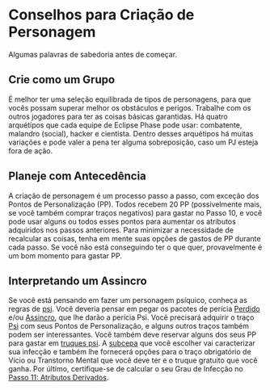 # Conselhos para Criação de Personagem

Algumas palavras de sabedoria antes de começar.

## Crie como um Grupo

É melhor ter uma seleção equilibrada de tipos de personagens, para que vocês possam superar melhor os obstáculos e perigos. Trabalhe com os outros jogadores para ter as coisas básicas garantidas. Há quatro arquétipos que cada equipe de Eclipse Phase pode usar: combatente, malandro (social), hacker e cientista. Dentro desses arquétipos há muitas variações e pode valer a pena ter alguma sobreposição, caso um PJ esteja fora de ação.

## Planeje com Antecedência

A criação de personagem é um processo passo a passo, com exceção dos Pontos de Personalização (PP). Todos recebem 20&nbsp;PP (possivelmente mais, se você também comprar traços negativos) para gastar no Passo 10, e você pode usar alguns ou todos esses pontos para aumentar os atributos adquiridos nos passos anteriores. Para minimizar a necessidade de recalcular as coisas, tenha em mente suas opções de gastos de PP durante cada passo. Se você não está conseguindo ter o que quer, provavelmente é um bom momento para gastar PP.

## Interpretando um Assincro

Se você está pensando em fazer um personagem psíquico, conheça as regras de [psi](../14/00-psi.md). Você deveria pensar em pegar os pacotes de perícia [Perdido](04-step-1-background.md#perdido) e/ou [Assincro](06-step-3-interest.md#assincro), que lhe darão a perícia Psi. Você precisará adquirir o traço [Psi](28-traits.md#psi) com seus Pontos de Personalização, e alguns outros traços também podem ser interessantes. Você também deve reservar alguns dos seus PP para gastar em [truques psi](../14/06-psi-sleight-summaries.md). A [subcepa](../14/02-watts-macleod-sub-strains.md) que você escolher vai caracterizar sua infecção e também lhe fornecerá opções para o traço obrigatório de Vício ou Transtorno Mental que você deve ter e o truque gratuito que você ganha. Por último, certifique-se de calcular o seu Grau de Infecção no [Passo 11: Atributos Derivados](14-step-11-derived-stats.md).
